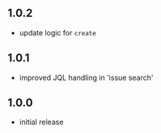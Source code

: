 ## 1.0.2

- update logic for `create`

## 1.0.1

- improved JQL handling in 'issue search'

## 1.0.0

- initial release
